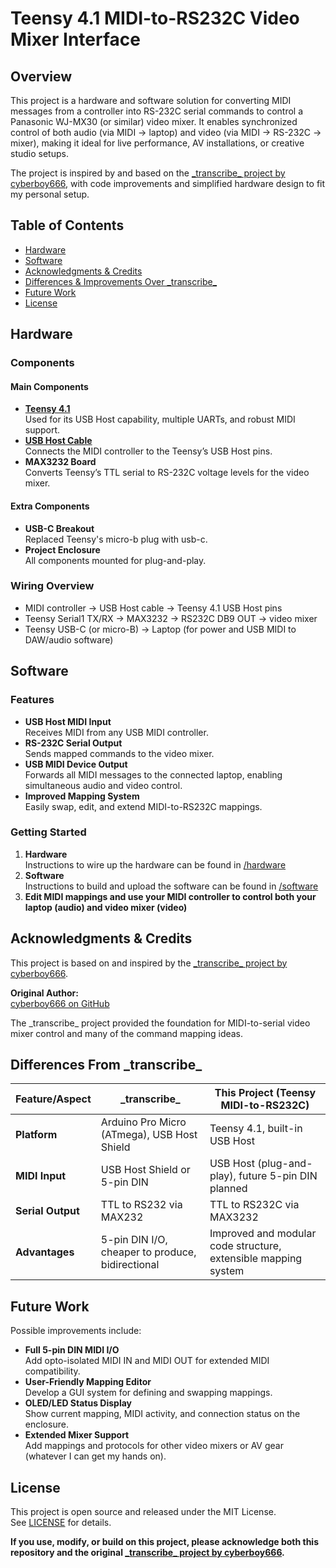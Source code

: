 # Teensy 4.1 MIDI-to-RS232C Video Mixer Interface

## Overview

This project is a hardware and software solution for converting MIDI messages from a controller into RS-232C serial commands to control a Panasonic WJ-MX30 (or similar) video mixer. It enables synchronized control of both audio (via MIDI -> laptop) and video (via MIDI -> RS-232C -> mixer), making it ideal for live performance, AV installations, or creative studio setups.

The project is inspired by and based on the [\_transcribe\_ project by cyberboy666](https://github.com/cyberboy666/_transcribe_), with code improvements and simplified hardware design to fit my personal setup.

## Table of Contents

- [Hardware](#hardware)
- [Software](#software)
- [Acknowledgments & Credits](#acknowledgments--credits)
- [Differences & Improvements Over \_transcribe\_](#differences--improvements-over-_transcribe_)
- [Future Work](#future-work)
- [License](#license)

## Hardware

### Components

#### Main Components

- [**Teensy 4.1**](https://www.pjrc.com/store/teensy41.html)  
  Used for its USB Host capability, multiple UARTs, and robust MIDI support.
- [**USB Host Cable**](https://www.pjrc.com/store/cable_usb_host_t36.html)  
  Connects the MIDI controller to the Teensy’s USB Host pins.
- **MAX3232 Board**  
  Converts Teensy’s TTL serial to RS-232C voltage levels for the video mixer.

#### Extra Components

- **USB-C Breakout**  
  Replaced Teensy's micro-b plug with usb-c.
- **Project Enclosure**  
  All components mounted for plug-and-play.

### Wiring Overview

- MIDI controller → USB Host cable → Teensy 4.1 USB Host pins
- Teensy Serial1 TX/RX → MAX3232 → RS232C DB9 OUT -> video mixer
- Teensy USB-C (or micro-B) → Laptop (for power and USB MIDI to DAW/audio software)

## Software

### Features

- **USB Host MIDI Input**  
  Receives MIDI from any USB MIDI controller.
- **RS-232C Serial Output**  
  Sends mapped commands to the video mixer.
- **USB MIDI Device Output**  
  Forwards all MIDI messages to the connected laptop, enabling simultaneous audio and video control.
- **Improved Mapping System**  
  Easily swap, edit, and extend MIDI-to-RS232C mappings.

### Getting Started

1. **Hardware**  
Instructions to wire up the hardware can be found in [/hardware](/hardware/README.md)
2. **Software**  
Instructions to build and upload the software can be found in [/software](/software/README.md)
4. **Edit MIDI mappings and use your MIDI controller to control both your laptop (audio) and video mixer (video)**

## Acknowledgments & Credits

This project is based on and inspired by the [\_transcribe\_ project by cyberboy666](https://github.com/cyberboy666/_transcribe_).

**Original Author:**  
[cyberboy666 on GitHub](https://github.com/cyberboy666)

The \_transcribe\_ project provided the foundation for MIDI-to-serial video mixer control and many of the command mapping ideas.  

## Differences From \_transcribe\_

| Feature/Aspect          | \_transcribe\_                                  | This Project (Teensy MIDI-to-RS232C)                           |
|------------------------|--------------------------------------------------|----------------------------------------------------------------|
| **Platform**           | Arduino Pro Micro (ATmega), USB Host Shield      | Teensy 4.1, built-in USB Host                                  |
| **MIDI Input**         | USB Host Shield or 5-pin DIN                     | USB Host (plug-and-play), future 5-pin DIN planned             |
| **Serial Output**      | TTL to RS232 via MAX232                          | TTL to RS232C via MAX3232                                      |
| **Advantages**         | 5-pin DIN I/O, cheaper to produce, bidirectional | Improved and modular code structure, extensible mapping system |

## Future Work

Possible improvements include:

- **Full 5-pin DIN MIDI I/O**  
  Add opto-isolated MIDI IN and MIDI OUT for extended MIDI compatibility.
- **User-Friendly Mapping Editor**  
  Develop a GUI system for defining and swapping mappings.
- **OLED/LED Status Display**  
  Show current mapping, MIDI activity, and connection status on the enclosure.
- **Extended Mixer Support**  
  Add mappings and protocols for other video mixers or AV gear (whatever I can get my hands on).

## License

This project is open source and released under the MIT License.  
See [LICENSE](LICENSE) for details.

**If you use, modify, or build on this project, please acknowledge both this repository and the original [\_transcribe\_ project by cyberboy666](https://github.com/cyberboy666/_transcribe_).**
